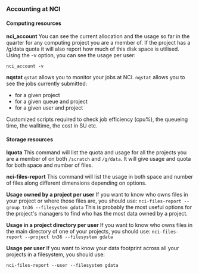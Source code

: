 

### Accounting at NCI 

#### Computing resources

**nci_account**
You can see the current allocation and the usage so far in the quarter for any computing project you are a member of. If the project has a /g/data quota it will also report how much of this disk space is utilised. Using the -v option, you can see the usage per user:

```
nci_account -v
```

**nqstat**
`qstat` allows you to monitor your jobs at NCI. 
`nqstat` allows you to see the jobs currently submitted:

* for a given project
* for a given queue and project
* for a given user and project

Customized scripts required to check job efficiency (cpu%), the queueing time, the walltime, the cost in SU etc.

#### Storage resources

**lquota**
This command will list the quota and usage for all the projects you are a member of on both `/scratch` and `/g/data`. It will give usage and quota for both space and number of files.

**nci-files-report**
This command will list the usage in both space and number of files along different dimensions depending on options.

**Usage owned by a project per user**
If you want to know who owns files in your project or where those files are, you should use:
`nci-files-report --group tn36 --filesystem gdata`
This is probably the most useful options for the project's managers to find who has the most data owned by a project.

**Usage in a project directory per user**
If you want to know who owns files in the main directory of one of your projects, you should use:
`nci-files-report --project tn36 --filesystem gdata`

**Usage per user**
If you want to know your data footprint across all your projects in a filesystem, you should use:

`nci-files-report --user --filesystem gdata`

#### 
